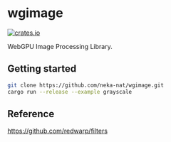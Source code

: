 # wgimage

[![crates.io](https://img.shields.io/crates/v/wgimage.svg)](https://crates.io/crates/wgimage)

WebGPU Image Processing Library.

## Getting started

```sh
git clone https://github.com/neka-nat/wgimage.git
cargo run --release --example grayscale
```

## Reference

https://github.com/redwarp/filters
